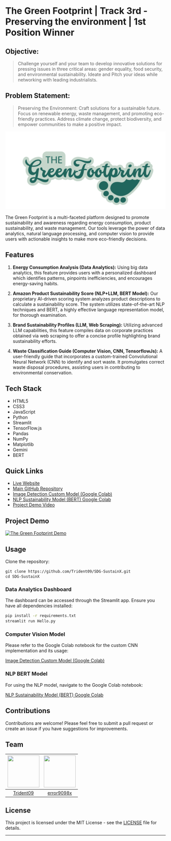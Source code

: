 # The Green Footprint | Track 3rd - Preserving the environment | 1st Position Winner

## Objective:

> Challenge yourself and your team to develop innovative solutions for pressing issues in three critical areas: gender equality, food security, and environmental sustainability. Ideate and Pitch your ideas while networking with leading industrialists.

## Problem Statement:

> Preserving the Environment: Craft solutions for a sustainable future. Focus on renewable energy, waste management, and promoting eco-friendly practices. Address climate change, protect biodiversity, and empower communities to make a positive impact.

![SDG-SustainX Logo](./assets/logoGreenFootPrint.svg)

The Green Footprint is a multi-faceted platform designed to promote sustainability and awareness regarding energy consumption, product sustainability, and waste management. Our tools leverage the power of data analytics, natural language processing, and computer vision to provide users with actionable insights to make more eco-friendly decisions.

## Features

1. **Energy Consumption Analysis (Data Analytics):**
   Using big data analytics, this feature provides users with a personalized dashboard which identifies patterns, pinpoints inefficiencies, and encourages energy-saving habits.

2. **Amazon Product Sustainability Score (NLP+LLM, BERT Model):**
   Our proprietary AI-driven scoring system analyzes product descriptions to calculate a sustainability score. The system utilizes state-of-the-art NLP techniques and BERT, a highly effective language representation model, for thorough examination.

3. **Brand Sustainability Profiles (LLM, Web Scraping):**
   Utilizing advanced LLM capabilities, this feature compiles data on corporate practices obtained via web scraping to offer a concise profile highlighting brand sustainability efforts.

4. **Waste Classification Guide (Computer Vision, CNN, TensorflowJs):**
   A user-friendly guide that incorporates a custom-trained Convolutional Neural Network (CNN) to identify and sort waste. It promulgates correct waste disposal procedures, assisting users in contributing to environmental conservation.

## Tech Stack

-   HTML5
-   CSS3
-   JavaScript
-   Python
-   Streamlit
-   TensorFlow.js
-   Pandas
-   NumPy
-   Matplotlib
-   Gemini
-   BERT

## Quick Links

-   [Live Website](https://thegreenfootprint.vercel.app/)
-   [Main GitHub Repository](https://github.com/Trident09/SDG-SustainX)
-   [Image Detection Custom Model (Google Colab)](https://colab.research.google.com/drive/1KRX8xM92F412yThksh9jnngM6zE1b5eY?usp=sharing)
-   [NLP Sustainability Model (BERT) Google Colab](https://colab.research.google.com/drive/1J5_52NrQbPbcmKfUIwg_c3E_pYPALSbr?usp=sharing)
-   [Project Demo Video](https://www.youtube.com/watch?v=EhBQ25P-2ik)

## Project Demo

[![The Green Footprint Demo](https://img.youtube.com/vi/EhBQ25P-2ik/0.jpg)](https://www.youtube.com/watch?v=EhBQ25P-2ik)

## Usage

Clone the repository:

```shell
git clone https://github.com/Trident09/SDG-SustainX.git
cd SDG-SustainX
```

### Data Analytics Dashboard

The dashboard can be accessed through the Streamlit app. Ensure you have all dependencies installed:

```bash
pip install -r requirements.txt
streamlit run Hello.py
```

### Computer Vision Model

Please refer to the Google Colab notebook for the custom CNN implementation and its usage:

[Image Detection Custom Model (Google Colab)](https://colab.research.google.com/drive/1KRX8xM92F412yThksh9jnngM6zE1b5eY?usp=sharing)

### NLP BERT Model

For using the NLP model, navigate to the Google Colab notebook:

[NLP Sustainability Model (BERT) Google Colab](https://colab.research.google.com/drive/1J5_52NrQbPbcmKfUIwg_c3E_pYPALSbr?usp=sharing)

## Contributions

Contributions are welcome! Please feel free to submit a pull request or create an issue if you have suggestions for improvements.

## Team

| <img src="https://avatars.githubusercontent.com/u/98939183?v=4" width="100" height="100"> | <img src="https://avatars.githubusercontent.com/u/43810146?v=4" width="100" height="100"> |
| :---------------------------------------------------------------------------------------: | :---------------------------------------------------------------------------------------: |
|                         [Trident09](https://github.com/Trident09)                         |                        [error9098x](https://github.com/error9098x)                        |

## License

This project is licensed under the MIT License - see the [LICENSE](https://github.com/Trident09/SDG-SustainX/blob/main/LICENSE) file for details.

---
